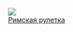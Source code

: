 ![](/books/sf_history/Игорь%20Чубаха/Римская%20рулетка.jpg)  
[Римская рулетка](/books/sf_history/Игорь%20Чубаха/Римская%20рулетка)
